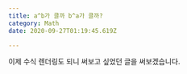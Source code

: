 ```yaml
---
title: a^b가 클까 b^a가 클까?
category: Math
date: 2020-09-27T01:19:45.619Z

---
```





이제 수식 렌더링도 되니 써보고 싶었던 글을 써보겠습니다.
